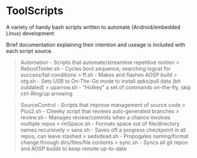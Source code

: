 # ToolScripts
A variety of handy bash scripts written to automate (Android/embedded Linux) development

Brief documentation explaining their intention and useage is included with each script source.

> Automation    - Scripts that automate/streamline repetitive motion
    > RebootTester.sh - Cycles boot sequence, searching logcat for success/fail conditions
    > ff.sh           - Makes and flashes AOSP build
    > otg.sh          - Sets USB to On-The-Go mode to install apks/pull data (bit outdated)
    > uparrow.sh      - "Hotkey" a set of commands on-the-fly, skip ctrl-Ring/up arrowing

> SourceControl - Scripts that improve management of source code
    > Plus2.sh        - Cheeky script that reviews auto-generated branches
    > review.sh       - Manages review/commits when a chance involves multiple repos
    > rmSpace.sh      - Formats space out of file/directory names recursively
    > save.sh         - Saves off a progress checkpoint in all repos, can leave stashed
    > sedsdead.sh     - Propogates naming/format change through dirs/files/file contents
    > sync.sh         - Syncs all git repos and AOSP builds to keep remote up-to-date
